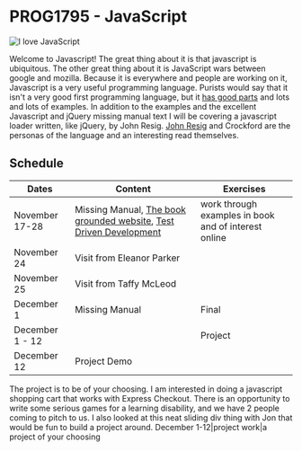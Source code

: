 PROG1795 - JavaScript
======

![I love JavaScript](http://upload.wikimedia.org/wikipedia/commons/thumb/9/99/Unofficial_JavaScript_logo_2.svg/240px-Unofficial_JavaScript_logo_2.svg.png "I love JavaScript")

Welcome to Javascript! The great thing about it is that javascript is ubiquitous. The other great thing about it is JavaScript wars between google and mozilla. Because it is everywhere and people are working on it, Javascript is a very useful programming language. Purists would say that it isn't a very good first programming language, but it [has good parts](http://javascript.crockford.com/) and lots and lots of examples. In addition to the examples and the excellent Javascript and jQuery missing manual text I will be covering a javascript loader written, like jQuery, by John Resig. [John Resig](http://ejohn.org) and Crockford are the personas of the language and an interesting read themselves.

Schedule
------

Dates|Content|Exercises
--|--|--
November 17-28|Missing Manual, [The book grounded website](https://authorsmhartung.ysaas.ca), [Test Driven Development](http://www.nathandavison.com/article/17/using-qunit-and-requirejs-to-build-modular-unit-tests)| work through examples in book and of interest online
November 24|Visit from Eleanor Parker
November 25|Visit from Taffy McLeod
December 1|Missing Manual|Final|
December 1 - 12||Project
December 12|Project Demo

The project is to be of your choosing. I am interested in doing a javascript shopping cart that works with Express Checkout. There is an opportunity to write some serious games for a learning disability, and we have 2 people coming to pitch to us. I also looked at this neat sliding div thing with Jon that would be fun to build a project around.
December 1-12|project work|a project of your choosing 